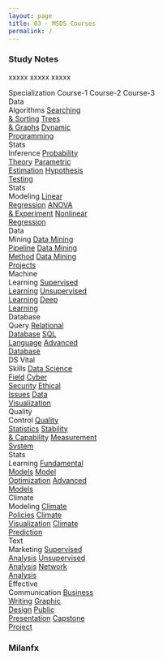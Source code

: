 ```yaml
---
layout: page
title: 03 - MSDS Courses
permalink: /
---
```


<h3>Study Notes</h3>

xxxxx xxxxx xxxxx

<div>
  <span class="cour">Specialization</span>
  <span class="spec">Course-1</span>
  <span class="spec">Course-2</span>
  <span class="spec">Course-3</span>
</div>

<div>
  <span class="spec">Data<br>Algorithms</span>
  <a href="/03-MSDS-Courses/MSDS01/" class="cour">Searching<br>& Sorting</a>
  <a href="/03-MSDS-Courses/MSDS02/" class="cour">Trees<br>& Graphs</a>
  <a href="/03-MSDS-Courses/MSDS03/" class="cour">Dynamic<br>Programming</a>
</div>

<div>
  <span class="spec">Stats<br>Inference</span>
  <a href="/03-MSDS-Courses/MSDS04/" class="cour">Probability<br>Theory</a>
  <a href="/03-MSDS-Courses/MSDS05/" class="cour">Parametric<br>Estimation</a>
  <a href="/03-MSDS-Courses/MSDS06/" class="cour">Hypothesis<br>Testing</a>
</div>

<div>
  <span class="spec">Stats<br>Modeling</span>
  <a href="/03-MSDS-Courses/MSDS07/" class="cour">Linear<br>Regression</a>
  <a href="/03-MSDS-Courses/MSDS08/" class="cour">ANOVA<br>& Experiment</a>
  <a href="/03-MSDS-Courses/MSDS09/" class="cour">Nonlinear<br>Regression</a>
</div>

<div>
  <span class="spec">Data<br>Mining</span>
  <a href="/03-MSDS-Courses/MSDS10/" class="cour">Data Mining<br>Pipeline</a>
  <a href="/03-MSDS-Courses/MSDS11/" class="cour">Data Mining<br>Method</a>
  <a href="/03-MSDS-Courses/MSDS12/" class="cour">Data Mining<br>Projects</a>
</div>

<div>
  <span class="spec">Machine<br>Learning</span>
  <a href="/03-MSDS-Courses/MSDS13/" class="cour">Supervised<br>Learning</a>
  <a href="/03-MSDS-Courses/MSDS14/" class="cour">Unsupervised<br>Learning</a>
  <a href="/03-MSDS-Courses/MSDS15/" class="cour">Deep<br>Learning</a>
</div>

<div>
  <span class="spec">Database<br>Query</span>
  <a href="/03-MSDS-Courses/MSDS16/" class="cour">Relational<br>Database</a>
  <a href="/03-MSDS-Courses/MSDS17/" class="cour">SQL<br>Language</a>
  <a href="/03-MSDS-Courses/MSDS18/" class="cour">Advanced<br>Database</a>
</div>

<div>
  <span class="spec">DS Vital<br>Skills</span>
  <a href="/03-MSDS-Courses/MSDS19/" class="cour">Data Science<br>Field</a>
  <a href="/03-MSDS-Courses/MSDS20/" class="cour">Cyber<br>Security</a>
  <a href="/03-MSDS-Courses/MSDS21/" class="cour">Ethical<br>Issues</a>
  <a href="/03-MSDS-Courses/MSDS22/" class="cour">Data<br>Visualization</a>
</div>

<div>
  <span class="spec">Quality<br>Control</span>
  <a href="/03-MSDS-Courses/MSDS23/" class="cour">Quality<br>Statistics</a>
  <a href="/03-MSDS-Courses/MSDS24/" class="cour">Stability<br>& Capability</a>
  <a href="/03-MSDS-Courses/MSDS25/" class="cour">Measurement<br>System</a>
</div>

<div>
  <span class="spec">Stats<br>Learning</span>
  <a href="/03-MSDS-Courses/MSDS26/" class="cour">Fundamental<br>Models</a>
  <a href="/03-MSDS-Courses/MSDS27/" class="cour">Model<br>Optimization</a>
  <a href="/03-MSDS-Courses/MSDS28/" class="cour">Advanced<br>Models</a>
</div>

<div>
  <span class="spec">Climate<br>Modeling</span>
  <a href="/03-MSDS-Courses/MSDS29/" class="cour">Climate<br>Policies</a>
  <a href="/03-MSDS-Courses/MSDS30/" class="cour">Climate<br>Visualization</a>
  <a href="/03-MSDS-Courses/MSDS31/" class="cour">Climate<br>Prediction</a>
</div>

<div>
  <span class="spec">Text<br>Marketing</span>
  <a href="/03-MSDS-Courses/MSDS32/" class="cour">Supervised<br>Analysis</a>
  <a href="/03-MSDS-Courses/MSDS33/" class="cour">Unsupervised<br>Analysis</a>
  <a href="/03-MSDS-Courses/MSDS34/" class="cour">Network<br>Analysis</a>
</div>

<div>
  <span class="spec">Effective<br>Communication</span>
  <a href="/03-MSDS-Courses/MSDS35/" class="cour">Business<br>Writing</a>
  <a href="/03-MSDS-Courses/MSDS36/" class="cour">Graphic<br>Design</a>
  <a href="/03-MSDS-Courses/MSDS37/" class="cour">Public<br>Presentation</a>
  <a href="/03-MSDS-Courses/MSDS38/" class="cour">Capstone<br>Project</a>
</div>

<h3>Milanfx</h3>